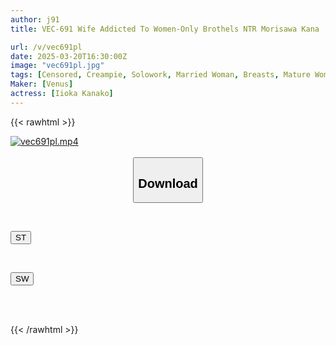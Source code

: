 ```yaml
---
author: j91
title: VEC-691 Wife Addicted To Women-Only Brothels NTR Morisawa Kana

url: /v/vec691pl
date: 2025-03-20T16:30:00Z
image: "vec691pl.jpg"
tags: [Censored, Creampie, Solowork, Married Woman, Breasts, Mature Woman, Cuckold]
Maker: [Venus]
actress: [Iioka Kanako]
---
```



{{< rawhtml >}}

<div class="video" data-videoid="A4M7PVBO8bsX303">
    <a href="javascript:;">
        <img src="/v/vec691pl/vec691pl.jpg" width="WIDTH" height="HEIGHT" alt="vec691pl.mp4" loading="lazy">
    </a>
</div>

<script type="text/javascript" src="https://j91.asia/asset/on-demand-st.js"></script>

<br>
  <link rel="stylesheet" href="https://j91.asia/asset/bs5.css">
  
  <center>
  <button class="btn btn-primary" type="button" data-bs-toggle="collapse" data-bs-target=".multi-collapse" aria-expanded="false" aria-controls="multiCollapseExample1 multiCollapseExample2"><h2>Download</h2></button></center>
</p>
<div class="row">
  <div class="col">
    <div class="collapse multi-collapse" id="multiCollapseExample1">
      <div class="card card-body">
	      	      <br>
<div class="buttons">  
<p><a href="/v/vec691pl/st.html" target="_blank"><button class="btn-hover color-3"><i class="fa fa-download"></i> ST</button></a></p></div>
    </div>
  </div>
</div>
  <div class="col">
    <div class="collapse multi-collapse" id="multiCollapseExample2">
      <div class="card card-body">
	      <br>
<div class="buttons">
<p><a href="/v/vec691pl/sw.html" target="_blank"><button class="btn-hover color-2"><i class="fa fa-download"></i> SW</button></a></p></div>
<br><br>
      </div>
    </div>
  </div>
</div>

{{< /rawhtml >}}